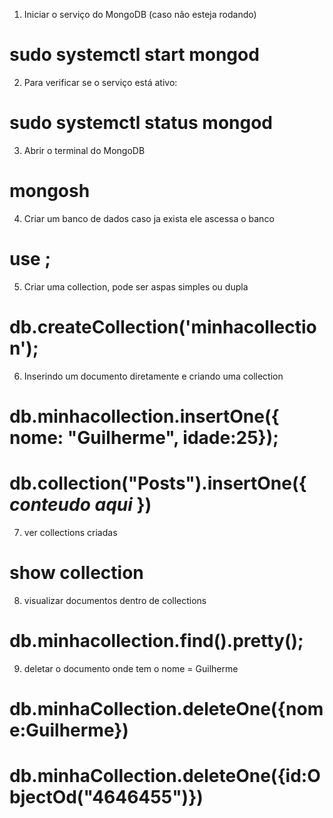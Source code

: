 1. Iniciar o serviço do MongoDB (caso não esteja rodando)
# sudo systemctl start mongod

2. Para verificar se o serviço está ativo:
# sudo systemctl status mongod

3. Abrir o terminal do MongoDB
# mongosh

4. Criar um banco de dados caso ja exista ele ascessa o banco 
# use <meuDatabase>;

5. Criar uma collection, pode ser aspas simples ou dupla
# db.createCollection('minhacollection'); 

6. Inserindo um documento diretamente e criando uma collection
# db.minhacollection.insertOne({ nome: "Guilherme", idade:25});
# db.collection("Posts").insertOne({ *conteudo aqui* })


7. ver collections criadas
# show collection

8. visualizar documentos dentro de collections
# db.minhacollection.find().pretty();

9. deletar o documento onde tem o nome = Guilherme
# db.minhaCollection.deleteOne({nome:Guilherme})
# db.minhaCollection.deleteOne({id:ObjectOd("4646455")})

